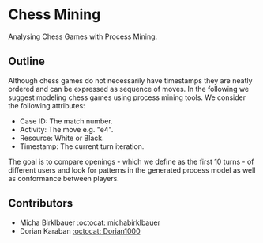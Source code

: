 # Chess Mining

Analysing Chess Games with Process Mining.

## Outline

Although chess games do not necessarily have timestamps they are neatly ordered and can be expressed as sequence of moves. In the following we suggest modeling chess games using process mining tools. We consider the following attributes:

* Case ID: The match number.
* Activity: The move e.g. "e4".
* Resource: White or Black.
* Timestamp: The current turn iteration.

The goal is to compare openings - which we define as the first 10 turns - of different users and look for patterns in the generated process model as well as conformance between players.

## Contributors

* Micha Birklbauer [:octocat: michabirklbauer](https://github.com/michabirklbauer)
* Dorian Karaban [:octocat: Dorian1000](https://github.com/dorian1000)

